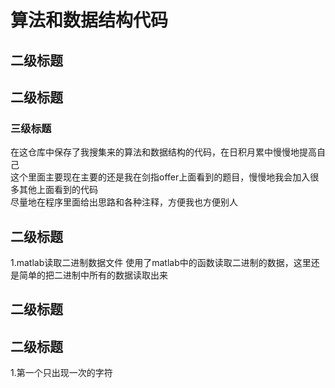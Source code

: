 # 算法和数据结构代码 
## 二级标题
## 二级标题
### 三级标题
  在这仓库中保存了我搜集来的算法和数据结构的代码，在日积月累中慢慢地提高自己<br>
  这个里面主要现在主要的还是我在剑指offer上面看到的题目，慢慢地我会加入很多其他上面看到的代码<br>
  尽量地在程序里面给出思路和各种注释，方便我也方便别人<br>
## 二级标题
1.matlab读取二进制数据文件
  使用了matlab中的函数读取二进制的数据，这里还是简单的把二进制中所有的数据读取出来<br>
## 二级标题
## 二级标题
1.第一个只出现一次的字符<br>

